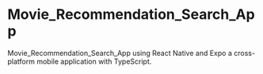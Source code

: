 # Movie_Recommendation_Search_App
Movie_Recommendation_Search_App using React Native and Expo  a cross-platform mobile application with TypeScript.
